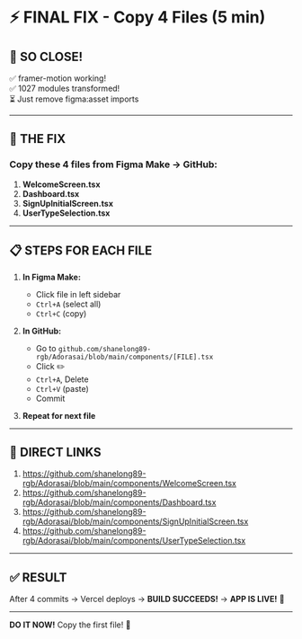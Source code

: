 # ⚡ FINAL FIX - Copy 4 Files (5 min)

## 🎉 SO CLOSE!
✅ framer-motion working!  
✅ 1027 modules transformed!  
⏳ Just remove figma:asset imports

---

## 🚀 THE FIX

### **Copy these 4 files from Figma Make → GitHub:**

1. **WelcomeScreen.tsx**
2. **Dashboard.tsx**  
3. **SignUpInitialScreen.tsx**
4. **UserTypeSelection.tsx**

---

## 📋 STEPS FOR EACH FILE

1. **In Figma Make:**
   - Click file in left sidebar
   - `Ctrl+A` (select all)
   - `Ctrl+C` (copy)

2. **In GitHub:**
   - Go to `github.com/shanelong89-rgb/Adorasai/blob/main/components/[FILE].tsx`
   - Click ✏️
   - `Ctrl+A`, Delete
   - `Ctrl+V` (paste)
   - Commit

3. **Repeat for next file**

---

## 🎯 DIRECT LINKS

1. https://github.com/shanelong89-rgb/Adorasai/blob/main/components/WelcomeScreen.tsx
2. https://github.com/shanelong89-rgb/Adorasai/blob/main/components/Dashboard.tsx
3. https://github.com/shanelong89-rgb/Adorasai/blob/main/components/SignUpInitialScreen.tsx
4. https://github.com/shanelong89-rgb/Adorasai/blob/main/components/UserTypeSelection.tsx

---

## ✅ RESULT

After 4 commits → Vercel deploys → **BUILD SUCCEEDS!** → **APP IS LIVE!** 🎉

---

**DO IT NOW!** Copy the first file! 🚀
